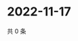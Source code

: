 # 2022-11-17

共 0 条

<!-- BEGIN WEIBO -->
<!-- 最后更新时间 Thu Nov 17 2022 05:13:40 GMT+0800 (China Standard Time) -->

<!-- END WEIBO -->
